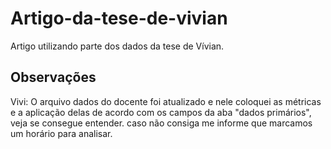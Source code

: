 # Artigo-da-tese-de-vivian
Artigo utilizando parte dos dados da tese de Vívian.

## Observações
Vivi: O arquivo dados do docente foi atualizado e nele coloquei as métricas e a aplicação delas de acordo com os campos da aba "dados primários", veja se consegue entender. caso não consiga me informe que marcamos um horário para analisar. 
